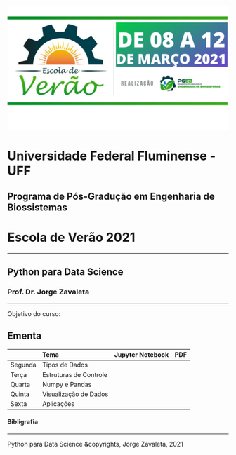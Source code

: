 ![](images/verao_uff.png)
# Universidade Federal Fluminense - UFF
## Programa de Pós-Gradução em Engenharia de Biossistemas
# Escola de Verão 2021
---
## Python para Data Science
### Prof. Dr. Jorge Zavaleta
---
Objetivo do curso:

## Ementa
|        |   Tema                   | Jupyter Notebook | PDF       |
|:-------|:-------------------------|:-----------------|:---------:|
|Segunda | Tipos de Dados           |                  | []()      |
|Terça   | Estruturas de Controle   |                  | []()      |
|Quarta  | Numpy e Pandas           |                  | []()      |
|Quinta  | Visualização de Dados    |                  | []()      |
|Sexta   | Aplicações               |                  | []()      |

#### Bibligrafia

---
Python para Data Science \&copyrights, Jorge Zavaleta, 2021
